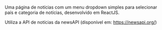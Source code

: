 Uma página de notícias com um menu dropdown simples para selecionar país e categoria de notícias, desenvolvido em ReactJS.

Utiliza a API de notícias da newsAPI (disponível em: https://newsapi.org/)
